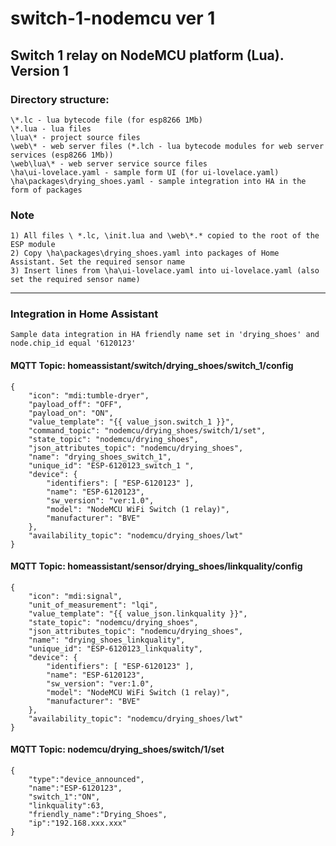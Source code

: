 # switch-1-nodemcu ver 1
Switch 1 relay on NodeMCU platform (Lua). Version 1
---
### Directory structure:
    \*.lc - lua bytecode file (for esp8266 1Mb)
    \*.lua - lua files
    \lua\* - project source files
    \web\* - web server files (*.lch - lua bytecode modules for web server services (esp8266 1Mb))
    \web\lua\* - web server service source files
    \ha\ui-lovelace.yaml - sample form UI (for ui-lovelace.yaml)
    \ha\packages\drying_shoes.yaml - sample integration into HA in the form of packages 
### Note
    1) All files \ *.lc, \init.lua and \web\*.* copied to the root of the ESP module
    2) Copy \ha\packages\drying_shoes.yaml into packages of Home Assistant. Set the required sensor name
    3) Insert lines from \ha\ui-lovelace.yaml into ui-lovelace.yaml (also set the required sensor name)
---
### Integration in Home Assistant
    Sample data integration in HA friendly name set in 'drying_shoes' and node.chip_id equal '6120123'
#### MQTT Topic: homeassistant/switch/drying_shoes/switch_1/config
    {
        "icon": "mdi:tumble-dryer",
        "payload_off": "OFF",
        "payload_on": "ON",
        "value_template": "{{ value_json.switch_1 }}",
        "command_topic": "nodemcu/drying_shoes/switch/1/set",
        "state_topic": "nodemcu/drying_shoes",
        "json_attributes_topic": "nodemcu/drying_shoes",
        "name": "drying_shoes_switch_1",
        "unique_id": "ESP-6120123_switch_1 ",
        "device": {
            "identifiers": [ "ESP-6120123" ],
            "name": "ESP-6120123",
            "sw_version": "ver:1.0",
            "model": "NodeMCU WiFi Switch (1 relay)",
            "manufacturer": "BVE"
        },
        "availability_topic": "nodemcu/drying_shoes/lwt"
    }
    
#### MQTT Topic: homeassistant/sensor/drying_shoes/linkquality/config
    {
        "icon": "mdi:signal",
        "unit_of_measurement": "lqi",
        "value_template": "{{ value_json.linkquality }}",
        "state_topic": "nodemcu/drying_shoes",
        "json_attributes_topic": "nodemcu/drying_shoes",
        "name": "drying_shoes_linkquality",
        "unique_id": "ESP-6120123_linkquality",
        "device": {
            "identifiers": [ "ESP-6120123" ],
            "name": "ESP-6120123",
            "sw_version": "ver:1.0",
            "model": "NodeMCU WiFi Switch (1 relay)",
            "manufacturer": "BVE"
        },
        "availability_topic": "nodemcu/drying_shoes/lwt"
    }
#### MQTT Topic: nodemcu/drying_shoes/switch/1/set
    {
        "type":"device_announced",
        "name":"ESP-6120123",
        "switch_1":"ON",
        "linkquality":63,
        "friendly_name":"Drying_Shoes",
        "ip":"192.168.xxx.xxx"
    }
